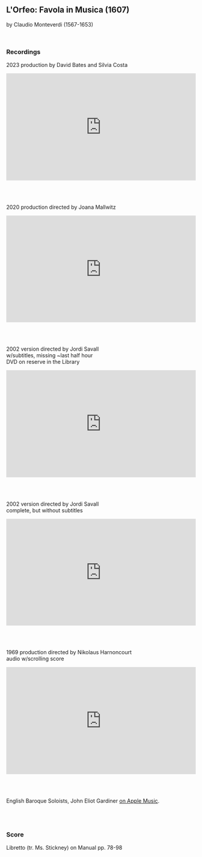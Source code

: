 ## L'Orfeo: Favola in Musica (1607)
by Claudio Monteverdi (1567-1653)

<br>

### Recordings

2023 production by David Bates and Silvia Costa
<style>
.embed-container {
    position: relative;
    padding-bottom: 56.25%;
    height: 0;
    overflow: hidden;
    max-width: 100%;
  }
  iframe{
    position: absolute;
    top: 0;
    left: 0;
    width: 100%;
    height: 100%;
  }
</style>
<div class='embed-container'>
  <iframe src='https://www.youtube.com/embed/b7u_m-cdUn8?rel=0' frameborder='0' allowfullscreen></iframe>
</div>

<br><br>

2020 production directed by Joana Mallwitz
<style>
.embed-container {
    position: relative;
    padding-bottom: 56.25%;
    height: 0;
    overflow: hidden;
    max-width: 100%;
  }
  iframe{
    position: absolute;
    top: 0;
    left: 0;
    width: 100%;
    height: 100%;
  }
</style>
<div class='embed-container'>
  <iframe src='https://www.youtube.com/embed/wAebOkFWo9U?rel=0' frameborder='0' allowfullscreen></iframe>
</div>

<br><br>

2002 version directed by Jordi Savall
<br>w/subtitles, missing ~last half hour
<br>DVD on reserve in the Library
<style>
.embed-container {
    position: relative;
    padding-bottom: 56.25%;
    height: 0;
    overflow: hidden;
    max-width: 100%;
  }
  iframe{
    position: absolute;
    top: 0;
    left: 0;
    width: 100%;
    height: 100%;
  }
</style>
<div class='embed-container'>
  <iframe src='https://www.youtube.com/embed/jUep3sqe35o?rel=0' frameborder='0' allowfullscreen></iframe>
</div>

<br><br>

2002 version directed by Jordi Savall
<br>complete, but without subtitles
<style>
.embed-container {
    position: relative;
    padding-bottom: 56.25%;
    height: 0;
    overflow: hidden;
    max-width: 100%;
  }
  iframe{
    position: absolute;
    top: 0;
    left: 0;
    width: 100%;
    height: 100%;
  }
</style>
<div class='embed-container'>
  <iframe src='https://www.youtube.com/embed/0mD16EVxNOM?rel=0' frameborder='0' allowfullscreen></iframe>
</div>

<br><br>

1969 production directed by Nikolaus Harnoncourt
<br>audio w/scrolling score
<style>
.embed-container {
    position: relative;
    padding-bottom: 56.25%;
    height: 0;
    overflow: hidden;
    max-width: 100%;
  }
  iframe{
    position: absolute;
    top: 0;
    left: 0;
    width: 100%;
    height: 100%;
  }
</style>
<div class='embed-container'>
  <iframe src='https://www.youtube.com/embed/-GrnwzEhi_E?rel=0' frameborder='0' allowfullscreen></iframe>
</div>

<br><br>

English Baroque Soloists, John Eliot Gardiner <a href="https://music.apple.com/us/album/monteverdi-lorfeo/1452537281" target="_blank">on Apple Music</a>.

<br><br>

### Score

Libretto (tr. Ms. Stickney) on Manual pp. 78-98
